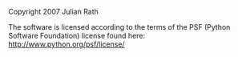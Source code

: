 Copyright 2007 Julian Rath

The software is licensed according to the terms of the PSF (Python Software Foundation) license found here: http://www.python.org/psf/license/